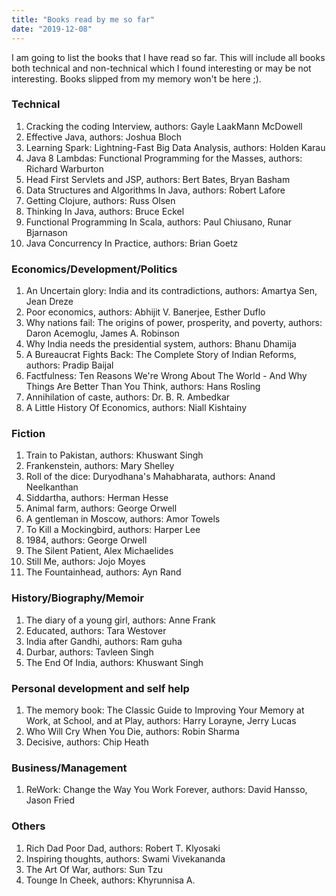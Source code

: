 ```yaml
---
title: "Books read by me so far"
date: "2019-12-08"
---
```


I am going to list the books that I have read so far. This will include all books both technical and non-technical which I found interesting or may be not interesting.  Books slipped from my memory won't be here ;). 

### Technical
1. Cracking the coding Interview, authors: Gayle LaakMann McDowell
2. Effective Java, authors: Joshua Bloch
3. Learning Spark: Lightning-Fast Big Data Analysis, authors: Holden Karau
4. Java 8 Lambdas: Functional Programming for the Masses, authors: Richard Warburton
5. Head First Servlets and JSP, authors: Bert Bates, Bryan Basham
6. Data Structures and Algorithms In Java, authors: Robert Lafore
7. Getting Clojure, authors: Russ Olsen
8. Thinking In Java, authors: Bruce Eckel
9. Functional Programming In Scala, authors: Paul Chiusano, Runar Bjarnason
10. Java Concurrency In Practice, authors: Brian Goetz

### Economics/Development/Politics
1. An Uncertain glory: India and its contradictions, authors: Amartya Sen, Jean Dreze
2. Poor economics, authors: Abhijit V. Banerjee, Esther Duflo
3. Why nations fail: The origins of power, prosperity, and poverty, authors: Daron Acemoglu, James A. Robinson
4. Why India needs the presidential system, authors: Bhanu Dhamija
5. A Bureaucrat Fights Back: The Complete Story of Indian Reforms, authors: Pradip Baijal
6. Factfulness: Ten Reasons We're Wrong About The World - And Why Things Are Better Than You Think, authors: Hans Rosling
7. Annihilation of caste, authors: Dr. B. R. Ambedkar
8. A Little History Of Economics, authors: Niall Kishtainy

### Fiction
1. Train to Pakistan, authors: Khuswant Singh
2. Frankenstein, authors: Mary Shelley
3. Roll of the dice: Duryodhana's Mahabharata, authors: Anand Neelkanthan
4. Siddartha, authors: Herman Hesse
5. Animal farm, authors: George Orwell
6. A gentleman in Moscow, authors: Amor Towels
7. To Kill a Mockingbird, authors: Harper Lee
8. 1984, authors: George Orwell
9. The Silent Patient, Alex Michaelides
10. Still Me, authors: Jojo Moyes
11. The Fountainhead, authors: Ayn Rand

### History/Biography/Memoir
1. The diary of a young girl, authors: Anne Frank
2. Educated, authors: Tara Westover
3. India after Gandhi, authors: Ram guha
4. Durbar, authors: Tavleen Singh
5. The End Of India, authors: Khuswant Singh

### Personal development and self help
1. The memory book: The Classic Guide to Improving Your Memory at Work, at School, and at Play, authors: Harry Lorayne, Jerry Lucas
2. Who Will Cry When You Die, authors: Robin Sharma
3. Decisive, authors: Chip Heath

### Business/Management
1. ReWork: Change the Way You Work Forever, authors: David Hansso, Jason Fried

### Others
1. Rich Dad Poor Dad, authors: Robert T. Klyosaki
2. Inspiring thoughts, authors: Swami Vivekananda
3. The Art Of War, authors: Sun Tzu
4. Tounge In Cheek, authors: Khyrunnisa A.